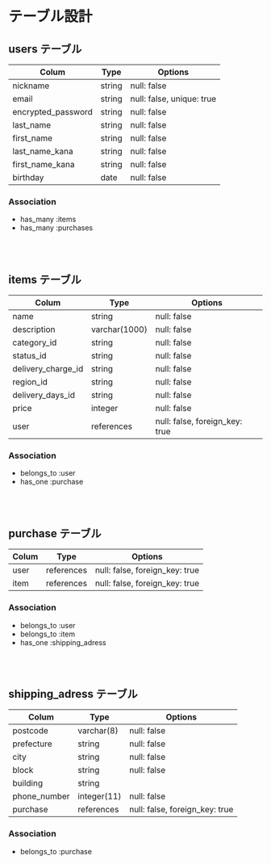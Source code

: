 # テーブル設計

## users テーブル

| Colum              | Type   | Options                   |
| ------------------ | ------ | ------------------------- |
| nickname           | string | null: false               |
| email              | string | null: false, unique: true |
| encrypted_password | string | null: false               |
| last_name          | string | null: false               |
| first_name         | string | null: false               |
| last_name_kana     | string | null: false               |
| first_name_kana    | string | null: false               |
| birthday           | date   | null: false               |


### Association

- has_many :items
- has_many :purchases

<br />
<br />

## items テーブル

| Colum              | Type          | Options                        |
| ------------------ | ------------- | ------------------------------ |
| name               | string        | null: false                    |
| description        | varchar(1000) | null: false                    |
| category_id        | string        | null: false                    |
| status_id          | string        | null: false                    |
| delivery_charge_id | string        | null: false                    |
| region_id          | string        | null: false                    |
| delivery_days_id   | string        | null: false                    |
| price              | integer       | null: false                    |
| user               | references    | null: false, foreign_key: true |

### Association

- belongs_to :user
- has_one :purchase

<br />
<br />

## purchase テーブル

| Colum          | Type       | Options                        |
| -------------- | ---------- | ------------------------------ |
| user           | references | null: false, foreign_key: true |
| item           | references | null: false, foreign_key: true |
 
 ### Association

 - belongs_to :user
 - belongs_to :item
 - has_one :shipping_adress

<br />
<br />

 ## shipping_adress テーブル

| Colum        | Type        | Options                        |
| ------------ | ----------- | ------------------------------ |
| postcode     | varchar(8)  | null: false                    |
| prefecture   | string      | null: false                    |
| city         | string      | null: false                    |
| block        | string      | null: false                    |
| building     | string      |                                |
| phone_number | integer(11) | null: false                    |
| purchase     | references  | null: false, foreign_key: true |

 ### Association

- belongs_to :purchase